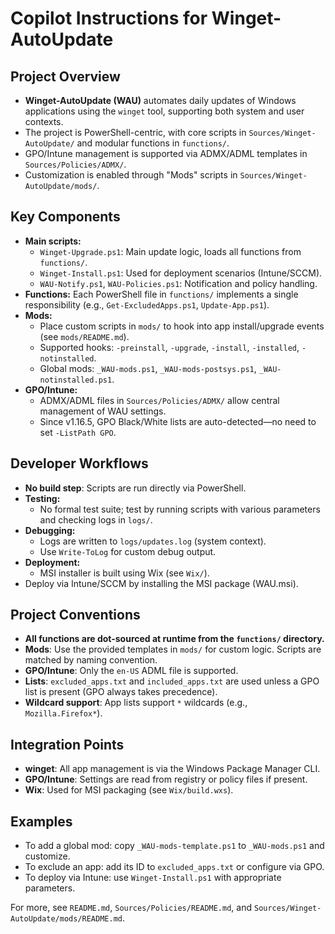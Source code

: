 # Copilot Instructions for Winget-AutoUpdate

## Project Overview
- **Winget-AutoUpdate (WAU)** automates daily updates of Windows applications using the `winget` tool, supporting both system and user contexts.
- The project is PowerShell-centric, with core scripts in `Sources/Winget-AutoUpdate/` and modular functions in `functions/`.
- GPO/Intune management is supported via ADMX/ADML templates in `Sources/Policies/ADMX/`.
- Customization is enabled through "Mods" scripts in `Sources/Winget-AutoUpdate/mods/`.

## Key Components
- **Main scripts:**
  - `Winget-Upgrade.ps1`: Main update logic, loads all functions from `functions/`.
  - `Winget-Install.ps1`: Used for deployment scenarios (Intune/SCCM).
  - `WAU-Notify.ps1`, `WAU-Policies.ps1`: Notification and policy handling.
- **Functions:** Each PowerShell file in `functions/` implements a single responsibility (e.g., `Get-ExcludedApps.ps1`, `Update-App.ps1`).
- **Mods:**
  - Place custom scripts in `mods/` to hook into app install/upgrade events (see `mods/README.md`).
  - Supported hooks: `-preinstall`, `-upgrade`, `-install`, `-installed`, `-notinstalled`.
  - Global mods: `_WAU-mods.ps1`, `_WAU-mods-postsys.ps1`, `_WAU-notinstalled.ps1`.
- **GPO/Intune:**
  - ADMX/ADML files in `Sources/Policies/ADMX/` allow central management of WAU settings.
  - Since v1.16.5, GPO Black/White lists are auto-detected—no need to set `-ListPath GPO`.

## Developer Workflows
- **No build step**: Scripts are run directly via PowerShell.
- **Testing:**
  - No formal test suite; test by running scripts with various parameters and checking logs in `logs/`.
- **Debugging:**
  - Logs are written to `logs/updates.log` (system context).
  - Use `Write-ToLog` for custom debug output.
- **Deployment:**
  - MSI installer is built using Wix (see `Wix/`).
- Deploy via Intune/SCCM by installing the MSI package (WAU.msi).

## Project Conventions
- **All functions are dot-sourced at runtime from the `functions/` directory.**
- **Mods**: Use the provided templates in `mods/` for custom logic. Scripts are matched by naming convention.
- **GPO/Intune**: Only the `en-US` ADML file is supported.
- **Lists**: `excluded_apps.txt` and `included_apps.txt` are used unless a GPO list is present (GPO always takes precedence).
- **Wildcard support**: App lists support `*` wildcards (e.g., `Mozilla.Firefox*`).

## Integration Points
- **winget**: All app management is via the Windows Package Manager CLI.
- **GPO/Intune**: Settings are read from registry or policy files if present.
- **Wix**: Used for MSI packaging (see `Wix/build.wxs`).

## Examples
- To add a global mod: copy `_WAU-mods-template.ps1` to `_WAU-mods.ps1` and customize.
- To exclude an app: add its ID to `excluded_apps.txt` or configure via GPO.
- To deploy via Intune: use `Winget-Install.ps1` with appropriate parameters.

For more, see `README.md`, `Sources/Policies/README.md`, and `Sources/Winget-AutoUpdate/mods/README.md`.
